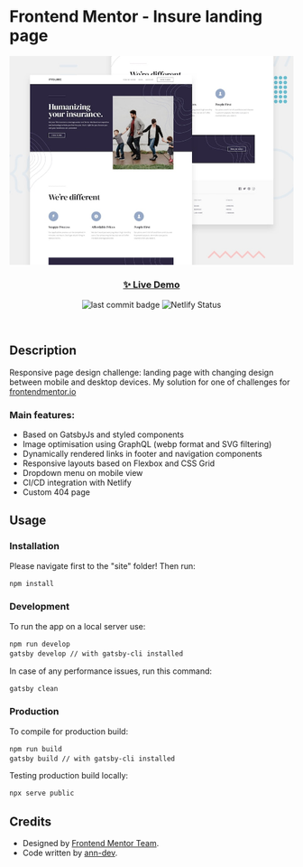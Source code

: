# Frontend Mentor - Insure landing page

![Design preview for the Insure landing page coding challenge](./design/desktop-preview.jpg)

<h3 align="center"><a href="https://fem-insure-landing-page.netlify.app/" target="_blank">✨ Live Demo</a></h3>

<p align="center">
  <img alt="last commit badge" src="https://img.shields.io/github/last-commit/ann-dev/fem-insure-page?style=flat-square" />
  <img alt="Netlify Status" src="https://api.netlify.com/api/v1/badges/c454faae-f6aa-499d-93b8-202a916a0c22/deploy-status" />
</p><br />

## Description

<p>Responsive page design challenge: landing page with changing design between mobile and desktop devices. My solution for one of challenges for
  <a href="https://www.frontendmentor.io/profile/ann-dev">frontendmentor.io</a>
</p>

<h3>Main features:</h3>
<ul>
    <li>Based on GatsbyJs and styled components<br /></li>
    <li>Image optimisation using GraphQL (webp format and SVG filtering)</li>
    <li>Dynamically rendered links in footer and navigation components</li>
    <li>Responsive layouts based on Flexbox and CSS Grid</li>
    <li>Dropdown menu on mobile view</li>
    <li>CI/CD integration with Netlify</li>
    <li>Custom 404 page</li>
</ul>

## Usage

### Installation

Please navigate first to the "site" folder! Then run:

```sh
npm install
```

### Development

To run the app on a local server use:

```sh
npm run develop
gatsby develop // with gatsby-cli installed
```

In case of any performance issues, run this command:

```sh
gatsby clean
```

### Production

To compile for production build:

```sh
npm run build
gatsby build // with gatsby-cli installed
```

Testing production build locally:

```sh
npx serve public
```

## Credits

-   Designed by [Frontend Mentor Team](https://www.frontendmentor.io/).
-   Code written by [ann-dev](https://github.com/ann-dev).
